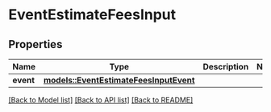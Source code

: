 # EventEstimateFeesInput

## Properties

Name | Type | Description | Notes
------------ | ------------- | ------------- | -------------
**event** | [**models::EventEstimateFeesInputEvent**](EventEstimateFeesInput_event.md) |  | 

[[Back to Model list]](../README.md#documentation-for-models) [[Back to API list]](../README.md#documentation-for-api-endpoints) [[Back to README]](../README.md)


